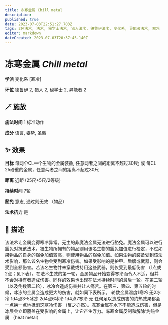 ```yaml
---
title: 冻寒金属 Chill metal
description: 
published: true
date: 2023-07-03T22:51:27.703Z
tags: 2环法术, 法术, 秘学士法术, 猎人法术, 德鲁伊法术, 变化系, 异能者法术, 寒冷
editor: markdown
dateCreated: 2023-07-03T20:37:45.140Z
---
```


# **冻寒金属** *Chill metal*

**学派** 变化系 \[寒冷\] 

**环位** 德鲁伊 2, 猎人 2, 秘学士 2, 异能者 2

## 🪄 施放

**施法时间** 1 标准动作

**成分** 语言, 姿势, 圣徽

## ✨ 效果 

**目标** 每两个CL一个生物的金属装备, 任意两者之间的距离不超过30尺; 或 每CL 25磅重的金属，任意两者之间的距离不超过30尺 

**距离** 近距 (25尺+5尺/2等级)  

**持续时间** 7轮 

**豁免** 意志, 通过则无效 （物品）

**法术抗力** 是

## 📖 描述

该法术让金属变得寒冷异常。无主的非魔法金属无法进行豁免。魔法金属可以进行豁免对抗该法术。被生物所拥有的物品则用该名生物的豁免加值进行检定，不过如果物品的自身的豁免加值较高，则使用物品的豁免加值。如果生物的装备受到该法术影响，那么该名生物会受到寒冷伤害。如果受影响的是护甲、盾牌或武器，则会受到全额伤害。若该名生物并未穿戴或持用这些武器，则仅受到最低伤害 （1点或2点；见下表）。在法术生效的第一轮，金属物品开始变得寒冷而令人不适，但并不会对持有者造成伤害。同样的效果也出现在法术持续时间的最后一轮。在第二轮 （以及倒数第二轮），冰冷会造成伤害并让人痛苦。在第三、第四、第五轮的时候，冰冻的金属会造成更大的伤害，就如同下表所示。   轮数金属温度1寒冷 无2冰冷 1d4点3-5冰冻 2d4点6冰冷 1d4点7寒冷 无    任何足以造成伤害的灼热效果都会一点换一点地抵消这寒冷伤害 （反之亦然）。冻寒金属在水下不能造成伤害，但是冰层会立即覆盖在受影响的金属上，让它产生浮力。冻寒金属反制和解除‘灼热金属 （heat metal）
    